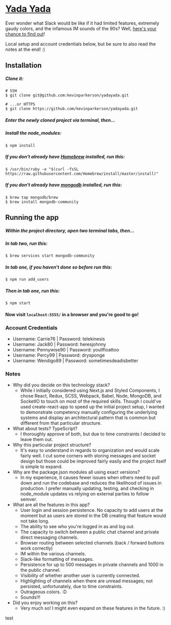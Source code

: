 # [Yada Yada](https://yada-yada.herokuapp.com/)

Ever wonder what Slack would be like if it had limited features, extremely gaudy colors, and the infamous IM sounds of
the 90s? Well, [here's your chance to find out](https://yada-yada.herokuapp.com/)!

Local setup and account credentials below, but be sure to also read the notes at the end! :)

## Installation

##### Clone it:
```
# SSH
$ git clone git@github.com:kevinparkerson/yadayada.git

# ...or HTTPS
$ git clone https://github.com/kevinparkerson/yadayada.git
```
##### Enter the newly cloned project via terminal, then...

##### Install the node_modules:
```
$ npm install
```

##### If you don't already have [Homebrew](https://brew.sh/) installed, run this:
```
$ /usr/bin/ruby -e "$(curl -fsSL https://raw.githubusercontent.com/Homebrew/install/master/install)"
```

##### If you don't already have [mongodb](https://github.com/mongodb/homebrew-brew) installed, run this:
```
$ brew tap mongodb/brew
$ brew install mongodb-community
```

## Running the app

##### Within the project directory, open two terminal tabs, then...

##### In tab two, run this:
```
$ brew services start mongodb-community
```

##### In tab one, if you haven't done so before run this:
```
$ npm run add_users
```

##### Then in tab one, run this:
```
$ npm start
```

#### Now visit `localhost:5555/` in a browser and you're good to go!

### Account Credentials
- Username: Carrie76 | Password: telekinesis
- Username: Jack80 | Password: heresjohnny
- Username: Pennywise90 | Password: youllfloattoo
- Username: Percy99 | Password: drysponge
- Username: Wendigo89 | Password: sometimesdeadisbetter

### Notes

- Why did you decide on this technology stack?
    - While I initially considered using Next.js and Styled Components, I chose React, Redux, SCSS, Webpack, Babel, 
    Node, MongoDB, and SocketIO to touch on most of the required skills. Though I could've used create-react-app to
    speed up the initial project setup, I wanted to demonstrate competency manually configuring the underlying systems 
    and display an architectural pattern that is common but different from that particular structure.
- What about tests? TypeScript?
    - I thoroughly approve of both, but due to time constraints I decided to leave them out.
- Why this particular project structure?
    - It's easy to understand in regards to organization and would scale fairly well. I cut some corners with storing 
    messages and socket design but those could be improved fairly easily and the project itself is simple to expand.
- Why are the package.json modules all using exact versions?
    - In my experience, it causes fewer issues when others need to pull down and run the codebase and reduces the 
    likelihood of issues in production. I prefer manually updating, testing, and checking in node_module updates vs 
    relying on external parties to follow semver.
- What are all the features in this app?
    - User login and session persistence. No capacity to add users at the moment but as users are stored in the DB
    creating that feature would not take long.
    - The ability to see who you're logged in as and log out.
    - The capacity to switch between a public chat channel and private direct messaging channels.
    - Browser routing between selected channels (back / forward buttons work correctly)
    - IM within the various channels.
    - Slack-like formatting of messages.
    - Persistence for up to 500 messages in private channels and 1000 in the public channel.
    - Visibility of whether another user is currently connected.
    - Highlighting of channels when there are unread messages; not persisted, unfortunately, due to time constraints.
    - Outrageous colors. :D
    - Sounds!!!
- Did you enjoy working on this?
    - Very much so! I might even expand on these features in the future. :)
    
test
